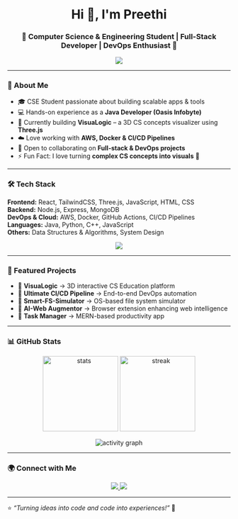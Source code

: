 <h1 align="center">Hi 👋, I'm Preethi</h1>
<h3 align="center">🚀 Computer Science & Engineering Student | Full-Stack Developer | DevOps Enthusiast 🚀</h3>

<p align="center">
  <img src="https://readme-typing-svg.demolab.com?font=Fira+Code&weight=600&size=22&duration=4000&pause=1000&color=4B6CB7&center=true&vCenter=true&width=500&lines=Full+Stack+Developer;DevOps+Practitioner;3D+Visualizer+Builder;AI-Learning+Explorer;Always+Learning+New+Tech!"/>
</p>

---

### 🌟 About Me
- 🎓 CSE Student passionate about building scalable apps & tools  
- 💻 Hands-on experience as a **Java Developer (Oasis Infobyte)**  
- 🌱 Currently building **VisuaLogic** – a 3D CS concepts visualizer using **Three.js**  
- ☁️ Love working with **AWS, Docker & CI/CD Pipelines**  
- 🤝 Open to collaborating on **Full-stack & DevOps projects**  
- ⚡ Fun Fact: I love turning **complex CS concepts into visuals** 🎨  

---

### 🛠️ Tech Stack
**Frontend:** React, TailwindCSS, Three.js, JavaScript, HTML, CSS  
**Backend:** Node.js, Express, MongoDB  
**DevOps & Cloud:** AWS, Docker, GitHub Actions, CI/CD Pipelines  
**Languages:** Java, Python, C++, JavaScript  
**Others:** Data Structures & Algorithms, System Design  

<p align="center">
  <img src="https://skillicons.dev/icons?i=react,threejs,nodejs,express,mongodb,java,python,aws,docker,git,github,cpp,js,html,css" />
</p>

---

### 📌 Featured Projects
- 🎨 **VisuaLogic** → 3D interactive CS Education platform  
- 🔧 **Ultimate CI/CD Pipeline** → End-to-end DevOps automation  
- 📂 **Smart-FS-Simulator** → OS-based file system simulator  
- 🤖 **AI-Web Augmentor** → Browser extension enhancing web intelligence  
- 📑 **Task Manager** → MERN-based productivity app  

---

### 📊 GitHub Stats
<p align="center">
  <img src="https://github-readme-stats.vercel.app/api?username=Preethi3S&show_icons=true&theme=tokyonight" alt="stats" height="170"/>
  <img src="https://streak-stats.demolab.com?user=Preethi3S&theme=tokyonight" alt="streak" height="170"/>
</p>

<p align="center">
  <img src="https://github-readme-activity-graph.vercel.app/graph?username=Preethi3S&bg_color=0f172a&color=67c8ff&line=4b6cb7&point=10b981&area=true&hide_border=true" alt="activity graph"/>
</p>

---

### 🌍 Connect with Me
<p align="center">
  <a href="https://www.linkedin.com/in/YOUR-LINKEDIN" target="_blank">
    <img src="https://img.shields.io/badge/LinkedIn-0A66C2?style=for-the-badge&logo=linkedin&logoColor=white"/>
  </a>
  <a href="mailto:YOUR-EMAIL@gmail.com">
    <img src="https://img.shields.io/badge/Email-D14836?style=for-the-badge&logo=gmail&logoColor=white"/>
  </a>
</p>

---

⭐️ *“Turning ideas into code and code into experiences!”* 🚀
